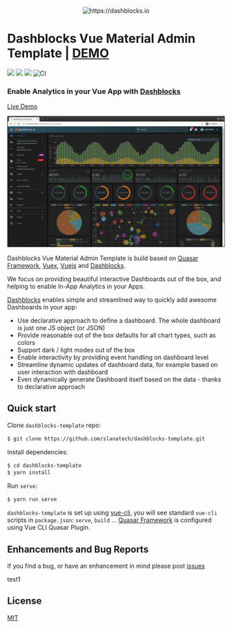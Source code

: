 <p align="center">
<img src="https://github.com/slanatech/dashblocks-template/blob/master/screenshots/dblogo.png?raw=true" height="200" width="200" alt="https://dashblocks.io"/>
</p>

# Dashblocks Vue Material Admin Template | [DEMO](https://slanatech.github.io/dashblocks-template)   

![](https://img.shields.io/badge/vue-2.x-brightgreen.svg)
<img src="https://img.shields.io/npm/v/quasar.svg?label=quasar">
<img src="https://img.shields.io/npm/v/dashblocks.svg?label=dashblocks"> 
![CI](https://github.com/slanatech/dashblocks-template/workflows/CI/badge.svg)

### Enable Analytics in your Vue App with [Dashblocks](https://github.com/slanatech/dashblocks)

[Live Demo](https://slanatech.github.io/dashblocks-template)


![dashboard](screenshots/dashblocks.png?raw=true)


Dashblocks Vue Material Admin Template is build based on [Quasar Framework](https://quasar.dev/), [Vuex](https://vuex.vuejs.org/installation.html),  [Vuejs](https://vuejs.org/) and [Dashblocks](https://github.com/slanatech/dashblocks).

We focus on providing beautiful interactive Dashboards out of the box, and helping to enable In-App Analytics in your Apps.  

[Dashblocks](https://github.com/slanatech/dashblocks) enables simple and streamlined way to quickly add awesome Dashboards in your app: 
 
* Use declarative approach to define a dashboard. The whole dashboard is just one JS object (or JSON) 
* Provide reasonable out of the box defaults for all chart types, such as colors
* Support dark / light modes out of the box    
* Enable interactivity by providing event handling on dashboard level
* Streamline dynamic updates of dashboard data, for example based on user interaction with dashboard
* Even dynamically generate Dashboard itself based on the data - thanks to declarative approach   
  

## Quick start

Clone `dashblocks-template` repo: 

```bash
$ git clone https://github.com/slanatech/dashblocks-template.git
```

Install dependencies:

```bash
$ cd dashblocks-template
$ yarn install
```

Run `serve`:

```bash
$ yarn run serve
```

`dashblocks-template` is set up using [vue-cli](https://github.com/vuejs/vue-cli), you will see standard `vue-cli` scripts in `package.json`: `serve`, `build` ...
[Quasar Framework](https://quasar.dev/) is configured using Vue CLI Quasar Plugin. 


## Enhancements and Bug Reports

If you find a bug, or have an enhancement in mind please post [issues](https://github.com/slanatech/dashblocks-template/issues)

test1

## License
 
[MIT](LICENSE)
   
